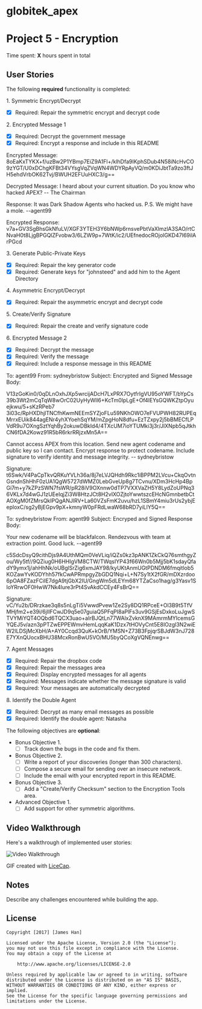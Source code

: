 # globitek_apex
# Project 5 - Encryption

Time spent: **X** hours spent in total

## User Stories

The following **required** functionality is completed:

1\. Symmetric Encrypt/Decrypt
  * [X]  Required: Repair the symmetric encrypt and decrypt code

2\. Encrypted Message 1
  * [X]  Required: Decrypt the government message
  * [X]  Required: Encrypt a response and include in this README
  
  Encrypted Message: 8oEaKxTYKX+f/uzBw2P1YBmp7EiZ9A1Fl+/klhDfa9IKphSDub4N58iNcHvCO9zYGT/U0xDChgKFBt34VYsgVqZVqWN4WDYRpAyVQ/m0KDiJbtTa9zo3ftJH5ehdVrbOK62Tvj/BWUH2EFUuHXC3/g==

  Decrypted Message: I heard about your current situation. Do you know who hacked APEX? -- The Chairman
  
  Response: It was Dark Shadow Agents who hacked us.  P.S. We might have a mole. --agent99
  
  Encrypted Response: v7a+GV3SgBhsGkNfuLV/XGF3YTEH3Y6bNWp6rnsvePbtVaXlmzlA3SAO/rtCNvaH0t8LjgBPGQlZFvobw3/6LZW9p+7WtK/ic2/UEfnedocROjolGKD47I69ilArPGcd

3\. Generate Public-Private Keys
  * [X]  Required: Repair the key generator code
  * [X]  Required: Generate keys for "johnsteed" and add him to the Agent Directory

4\. Asymmetric Encrypt/Decrypt
  * [X]  Required: Repair the asymmetric encrypt and decrypt code

5\. Create/Verify Signature
  * [X]  Required: Repair the create and verify signature code
  
6\. Encrypted Message 2
  * [X]  Required: Decrypt the message
  * [X]  Required: Verify the message
  * [X]  Required: Include a response message in this README
  
  To: agent99
  From: sydneybristow
  Subject: Encrypted and Signed Message
  Body:
  
  V13zGoKin0/0qDLnOxhJXp5wrcijADcH7LxPRX7OytfrIgVU95oYWFT/bYpCs39b3Wt2mCqTqW8wOrC02UyHyWll6+KcTm0lpLgE+Of4lEYsGQWKZtpOyuejkwu/5+sKzRPeb7 3i03c/RpHXDhjlTNCfhKwmNEEmSYZjoFLu59NKhOWO7eFVUPWH82RUPEqMrrxEUik844agENr4yhXYoehSqYM/mZpgHoN8dfu+EzTZxpy2j5bBMECfLPVdR9u7OXngSztYqhBy2okuwDBkId4/4TXcUM7ioYTUMki3j3r/JIXNpb5qJtkhCN6fDA2Kowz91R5bR6rkrRRjzxMn5A==

  Cannot access APEX from this location. Send new agent codename and public key so I can contact. Encrypt response to protect codename. Include signature to verify identity and message integrity. -- sydneybristow

  Signature: t6Swk/V4PaCpTkvQRKuYVLh36a/8j7eLVJQHdh9Rkc1iBPPM2LVcu+CkqOvtnGsndnShHhF0zUA1QgW5727dWMZ0LebGveUp8g7TCvnu/XDm3HcHp4BpGi7m+y7kZPzSWN7fsWR/pR28iV9OXnnw0dTP7VXXVaZH5Y8LydZoUPNq36VKLx7d4wGJ1zUEeIqjZi3W8HtzJCt8H2vIXOZjtoYwwtszcEHcNGmnbetbCtAOXgM0fZMrsQkIPQgANJlRV+La60VZsFmK2uvu/hzL1SBmY4miu3rUs2ybjEeploxC/sg2yBjEGpv9pX+kmnyW0pFRdLwaW68bRD7yiLlY5Q==
  
  To: sydneybristow
  From: agent99
  Subject: Encryped and Signed Response
  Body: 
  
  Your new codename will be blackfalcon.  Rendezvous with team at extraction point.  Good luck. --agent99

  c5SdcDsyQ9cithDjs9A4UthMQm0VeVLiq/iQZs0kz3pANK1ZkCkQ76smthgyZou/Wy5tf//9QZiug0H6HHIgVM8CTW/TWqsIYP43f66Wn0b5Mjj5bK1sdayQfadY9ymx1j/ahHhNk/oUBglSrZig6xmJAY98/kyUKtAnmUGtPDNDM6fmqitlob5KOZawYvKODYhh57fkCwAPRmpgyZbGDQ1Nqi+L+N7Sy1tX2fGR/mDXzrdoo6pOA8FZazFCiIE7dgA9tjGbX2IU/GngWm5dLEYm68YTZaCso1hag/g3Yasv1SIoYRrwOF0HwW7Nk4lure3rPt4SvAkdCCEy4FsBrQ==
  
  Signature:
  vC/Yu2b/DRrzkae3q8s5nLgTi5VwwdPvew1Ze2Sy8DQ1RPceE+Ol3B9t5TfVMHjfm2+e39i/6jIIFCwJD9q5e07guiaQ5PFqPI8aPlFs3uv9GSjEsDxkoLuJgwSTVYMiYQT4OQbd6TQCX3uao+aIrBJQtLn77WAlxZvknX9MAmrmMYIcemsGYQEJ5v/azn3pPTZwEPPEWmvHemLqqKaK1Dzx7tHOVyCnt5E8IOzgl3N2wiEW2lLDSjMcXbH/A+AY0Ccqd3QuK+kOrB/YMSN+Z73B3FpjqrSBJdW3nJ728E7YXnQUocxBHU38McxRonBwU5VO/MU5byQCoXgVQNEnwg==


7\. Agent Messages
  * [X]  Required: Repair the dropbox code
  * [X]  Required: Repair the messages area
  * [X]  Required: Display encrypted messages for all agents
  * [X]  Required: Messages indicate whether the message signature is valid
  * [X]  Required: Your messages are automatically decrypted

8\. Identify the Double Agent
  * [X]  Required: Decrypt as many email messages as possible
  * [X]  Required: Identify the double agent: Natasha

The following objectives are **optional**:

* Bonus Objective 1\.
  * [ ]  Track down the bugs in the code and fix them.

* Bonus Objective 2\.
  * [ ]  Write a report of your discoveries (longer than 300 characters).
  * [ ]  Compose a secure email for sending over an insecure network.
  * [ ]  Include the email with your encrypted report in this README.

* Bonus Objective 3\.
  * [ ]  Add a "Create/Verify Checksum" section to the Encryption Tools area.

* Advanced Objective 1\.
  * [ ]  Add support for other symmetric algorithms.

## Video Walkthrough

Here's a walkthrough of implemented user stories:

<img src='http://i.imgur.com/link/to/your/gif/file.gif' title='Video Walkthrough' width='' alt='Video Walkthrough' />

GIF created with [LiceCap](http://www.cockos.com/licecap/).

## Notes

Describe any challenges encountered while building the app.

## License

    Copyright [2017] [James Han]

    Licensed under the Apache License, Version 2.0 (the "License");
    you may not use this file except in compliance with the License.
    You may obtain a copy of the License at

        http://www.apache.org/licenses/LICENSE-2.0

    Unless required by applicable law or agreed to in writing, software
    distributed under the License is distributed on an "AS IS" BASIS,
    WITHOUT WARRANTIES OR CONDITIONS OF ANY KIND, either express or implied.
    See the License for the specific language governing permissions and
    limitations under the License.
